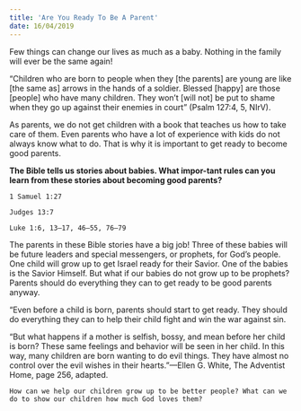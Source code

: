 ```yaml
---
title: 'Are You Ready To Be A Parent'
date: 16/04/2019
---
```


Few things can change our lives as much as a baby. Nothing in the family will ever be the same again!

“Children who are born to people when they [the parents] are young are like [the same as] arrows in the hands of a soldier. Blessed [happy] are those [people] who have many children. They won’t [will not] be put to shame when they go up against their enemies in court” (Psalm 127:4, 5, NIrV).

As parents, we do not get children with a book that teaches us how to take care of them. Even parents who have a lot of experience with kids do not always know what to do. That is why it is important to get ready to become good parents.

**The Bible tells us stories about babies. What impor-tant rules can you learn from these stories about becoming good parents?**

`1 Samuel 1:27`

`Judges 13:7`

`Luke 1:6, 13–17, 46–55, 76–79`

The parents in these Bible stories have a big job! Three of these babies will be future leaders and special messengers, or prophets, for God’s people. One child will grow up to get Israel ready for their Savior. One of the babies is the Savior Himself. But what if our babies do not grow up to be prophets? Parents should do everything they can to get ready to be good parents anyway.

“Even before a child is born, parents should start to get ready. They should do everything they can to help their child fight and win the war against sin.

“But what happens if a mother is selfish, bossy, and mean before her child is born? These same feelings and behavior will be seen in her child. In this way, many children are born wanting to do evil things. They have almost no control over the evil wishes in their hearts.”—Ellen G. White, The Adventist Home, page 256, adapted.

`How can we help our children grow up to be better people? What can we do to show our children how much God loves them?`